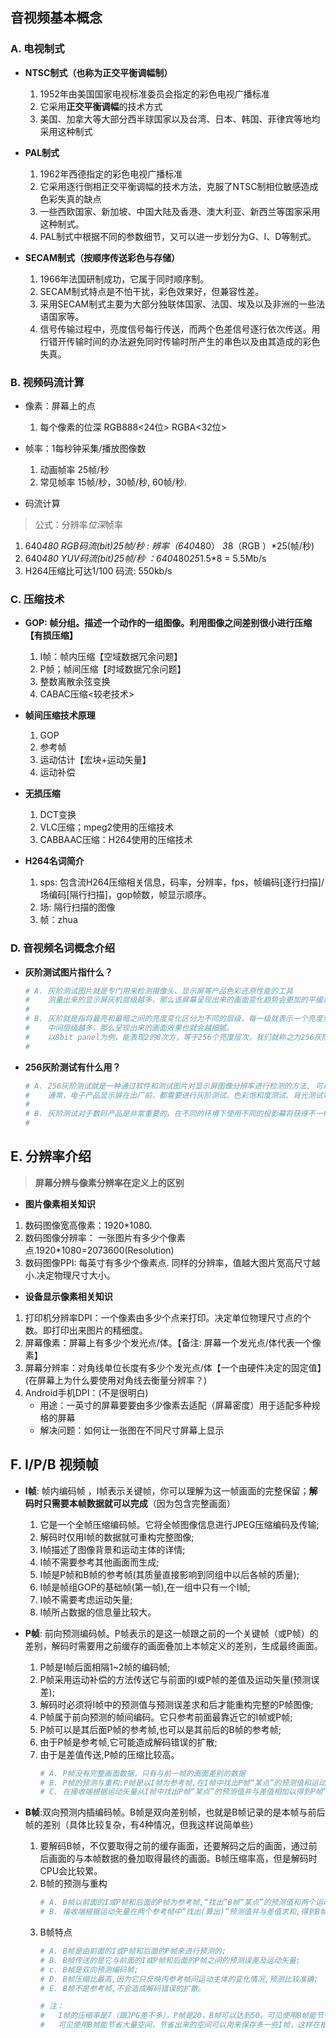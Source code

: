 ## **音视频基本概念**

### **A. 电视制式**

- **NTSC制式（也称为正交平衡调幅制）**
    1. 1952年由美国国家电视标准委员会指定的彩色电视广播标准
    2. 它采用**正交平衡调幅**的技术方式
    3. 美国、加拿大等大部分西半球国家以及台湾、日本、韩国、菲律宾等地均采用这种制式

- **PAL制式**
    1. 1962年西德指定的彩色电视广播标准
    2. 它采用逐行倒相正交平衡调幅的技术方法，克服了NTSC制相位敏感造成色彩失真的缺点
    3. 一些西欧国家、新加坡、中国大陆及香港、澳大利亚、新西兰等国家采用这种制式。
    4. PAL制式中根据不同的参数细节，又可以进一步划分为G、I、D等制式。

- **SECAM制式（按顺序传送彩色与存储）**
    1. 1966年法国研制成功，它属于同时顺序制。
    2. SECAM制式特点是不怕干扰，彩色效果好，但兼容性差。
    3. 采用SECAM制式主要为大部分独联体国家、法国、埃及以及非洲的一些法语国家等。
    4. 信号传输过程中，亮度信号每行传送，而两个色差信号逐行依次传送。用行错开传输时间的办法避免同时传输时所产生的串色以及由其造成的彩色失真。

### **B. 视频码流计算**
- 像素：屏幕上的点
	1. 每个像素的位深 RGB888<24位> RGBA<32位>

- 帧率：1每秒钟采集/播放图像数
	1. 动画帧率 25帧/秒
	2. 常见帧率 15帧/秒，30帧/秒, 60帧/秒.

- 码流计算
>  公式：分辨率*位深*帧率

1. 640*480 RGB码流(bit)25帧/秒 : 辨率（640*480） *3*8（RGB ）*25(帧/秒)
2. 640*480 YUV码流(bit)25帧/秒 ：640*480*25*1.5*8 = 5.5Mb/s
3. H264压缩比可达1/100 码流: 550kb/s 

### **C. 压缩技术**
- **GOP: 帧分组。描述一个动作的一组图像。利用图像之间差别很小进行压缩【有损压缩】**
	1. I帧：帧内压缩【空域数据冗余问题】
	2. P帧；帧间压缩【时域数据冗余问题】
	3. 整数离散余弦变换
    4. CABAC压缩<较老技术>

- **帧间压缩技术原理**
    1. GOP
    2. 参考帧
    3. 运动估计【宏块+运动矢量】
    4. 运动补偿

- **无损压缩**
	1. DCT变换
	2. VLC压缩；mpeg2使用的压缩技术
	3. CABBAAC压缩：H264使用的压缩技术

- **H264名词简介**
	1. sps: 包含流H264压缩相关信息，码率，分辨率，fps，帧编码[逐行扫描]/场编码[隔行扫描]，gop帧数，帧显示顺序。
    2. 场: 隔行扫描的图像
    3. 帧：zhua

### **D. 音视频名词概念介绍**
- **灰阶测试图片指什么？**
	```sh
	# A. 灰阶测试图片就是专门用来检测摄像头、显示屏等产品色彩还原性能的工具
	#    测量出来的显示屏灰机层级越多，那么该屏幕呈现出来的画面变化趋势会更加的平缓柔和。  
	#
	# B. 灰阶就是指将最亮和最暗之间的亮度变化区分为不同的层级，每一级就表示一个亮度变化
	#    中间层级越多，那么呈现出来的画面效果也就会越细腻。
	#    以8bit panel为例，能表现2的8次方，等于256个亮度层次，我们就称之为256灰阶。
	#
	```
- **256灰阶测试有什么用？**
	```sh
	# A. 256灰阶测试就是一种通过软件和测试图片对显示屏图像分辨率进行检测的方法, 可以反映出显示屏的品质。
	#    通常，电子产品显示屏在出厂前，都需要进行灰阶测试、色彩饱和度测试、背光测试等等
	#
	# B. 灰阶测试对于数码产品是非常重要的，在不同的环境下使用不同的投影幕将获得不一样的效果，准确的灰阶过渡呈现更真实的画面
	# 
	```

## **E. 分辨率介绍**
> **屏幕分辨与像素分辨率在定义上的区别**
- **图片像素相关知识**
1. 数码图像宽高像素：1920*1080.
2. 数码图像分辨率： 一张图片有多少个像素点.1920*1080=2073600(Resolution)
3. 数码图像PPI: 每英寸有多少个像素点. 同样的分辨率，值越大图片宽高尺寸越小.决定物理尺寸大小。

- **设备显示像素相关知识**
1. 打印机分辨率DPI：一个像素由多少个点来打印。决定单位物理尺寸点的个数。即打印出来图片的精细度。
2. 屏幕像素：屏幕上有多少个发光点/体。【备注: 屏幕一个发光点/体代表一个像素】
3. 屏幕分辨率：对角线单位长度有多少个发光点/体【一个由硬件决定的固定值】(在屏幕上为什么要使用对角线去衡量分辨率？)
4. Android手机DPI：(不是很明白)
    - 用途：一英寸的屏幕要要由多少像素去适配（屏幕密度）用于适配多种规格的屏幕
    - 解决问题：如何让一张图在不同尺寸屏幕上显示

## **F. I/P/B 视频帧**
- **I帧**: 帧内编码帧 ，I帧表示关键帧，你可以理解为这一帧画面的完整保留；**解码时只需要本帧数据就可以完成**（因为包含完整画面）
	1. 它是一个全帧压缩编码帧。它将全帧图像信息进行JPEG压缩编码及传输;
	2. 解码时仅用I帧的数据就可重构完整图像;
	3. I帧描述了图像背景和运动主体的详情;
	4. I帧不需要参考其他画面而生成;
	5. I帧是P帧和B帧的参考帧(其质量直接影响到同组中以后各帧的质量);
	6. I帧是帧组GOP的基础帧(第一帧),在一组中只有一个I帧;
	7. I帧不需要考虑运动矢量;
	8. I帧所占数据的信息量比较大。

- **P帧**: 前向预测编码帧。P帧表示的是这一帧跟之前的一个关键帧（或P帧）的差别，解码时需要用之前缓存的画面叠加上本帧定义的差别，生成最终画面。
	1. P帧是I帧后面相隔1~2帧的编码帧;
	2. P帧采用运动补偿的方法传送它与前面的I或P帧的差值及运动矢量(预测误差);
	3. 解码时必须将I帧中的预测值与预测误差求和后才能重构完整的P帧图像;
	4. P帧属于前向预测的帧间编码。它只参考前面最靠近它的I帧或P帧;
	5. P帧可以是其后面P帧的参考帧,也可以是其前后的B帧的参考帧;
	6. 由于P帧是参考帧,它可能造成解码错误的扩散;
	7. 由于是差值传送,P帧的压缩比较高。
		```sh
		# A. P帧没有完整画面数据，只有与前一帧的画面差别的数据
		# B. P帧的预测与重构:P帧是以I帧为参考帧,在I帧中找出P帧“某点”的预测值和运动矢量,取预测差值和运动矢量一起传送。
		# C. 在接收端根据运动矢量从I帧中找出P帧“某点”的预测值并与差值相加以得到P帧“某点”样值,从而可得到完整的P帧。
		```

- **B帧**:双向预测内插编码帧。B帧是双向差别帧，也就是B帧记录的是本帧与前后帧的差别（具体比较复杂，有4种情况，但我这样说简单些）
	1. 要解码B帧，不仅要取得之前的缓存画面，还要解码之后的画面，通过前后画面的与本帧数据的叠加取得最终的画面。B帧压缩率高，但是解码时CPU会比较累。
	2. B帧的预测与重构
		```sh
		# A. B帧以前面的I或P帧和后面的P帧为参考帧,“找出”B帧“某点”的预测值和两个运动矢量,并取预测差值和运动矢量传送。
		# B. 接收端根据运动矢量在两个参考帧中“找出(算出)”预测值并与差值求和,得到B帧“某点”样值,从而可得到完整的B帧。
		```
	3. B帧特点
		```sh
		# A. B帧是由前面的I或P帧和后面的P帧来进行预测的;
		# B. B帧传送的是它与前面的I或P帧和后面的P帧之间的预测误差及运动矢量;
		# c. B帧是双向预测编码帧;
		# D. B帧压缩比最高,因为它只反映丙参考帧间运动主体的变化情况,预测比较准确;
		# E. B帧不是参考帧,不会造成解码错误的扩散。

		# 注：
		#	I帧的压缩率是7（跟JPG差不多），P帧是20，B帧可以达到50。可见使用B帧能节省大量空间。
		#	可见使用B帧能节省大量空间，节省出来的空间可以用来保存多一些I帧，这样在相同码率下，可以提供更好的画质。
		```















    






















